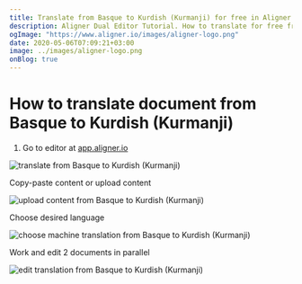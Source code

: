 ```yaml
---
title: Translate from Basque to Kurdish (Kurmanji) for free in Aligner Editor
description: Aligner Dual Editor Tutorial. How to translate for free from Basque to Kurdish (Kurmanji). Aligner is multilingual document management platform. 
ogImage: "https://www.aligner.io/images/aligner-logo.png"
date: 2020-05-06T07:09:21+03:00
image: ../images/aligner-logo.png
onBlog: true
---
```


# How to translate document from Basque to Kurdish (Kurmanji)

1. Go to editor at [app.aligner.io](https://app.aligner.io "Aligner App web page")

![translate from Basque to Kurdish (Kurmanji)](../aligner-blank-editor.png "translate from Basque to Kurdish (Kurmanji)")

Copy-paste content or upload content

![upload content from Basque to Kurdish (Kurmanji)](../aligner-uploaded-document.png "upload content from Basque to Kurdish (Kurmanji)")

Choose desired language

![choose machine translation from Basque to Kurdish (Kurmanji)](../aligner-language-dropdown.png "choose machine translation from Basque to Kurdish (Kurmanji)")

Work and edit 2 documents in parallel

![edit translation from Basque to Kurdish (Kurmanji)](../aligner-double-sitded-editor.png "edit translation from Basque to Kurdish (Kurmanji)")

